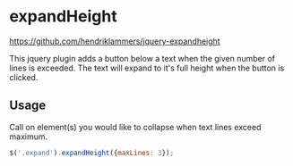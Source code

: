 # expandHeight

https://github.com/hendriklammers/jquery-expandheight

This jquery plugin adds a button below a text when the given number of lines is exceeded.
The text will expand to it's full height when the button is clicked.

Usage
-----
Call on element(s) you would like to collapse when text lines exceed maximum.
```js
$('.expand').expandHeight({maxLines: 3});
```
